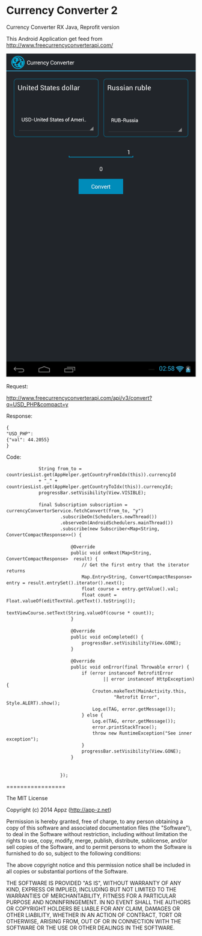 Currency Converter 2
=================

Currency Converter RX Java, Reprofit version

This Android Application get feed from http://www.freecurrencyconverterapi.com/

![](https://github.com/app-z/CurrencyConverter2/blob/master/images/device-2014-12-21-030019.png)

Request:

http://www.freecurrencyconverterapi.com/api/v3/convert?q=USD_PHP&compact=y

Response:
```
{
"USD_PHP": 
{"val": 44.2055}
}
```
Code:
```
			String from_to = countriesList.get(AppHelper.getCountryFromIdx(this)).currencyId
			+ "_" + countriesList.get(AppHelper.getCountryToIdx(this)).currencyId;
			progressBar.setVisibility(View.VISIBLE);

            final Subscription subscription = currencyConvertorService.fetchConvert(from_to, "y")
                    .subscribeOn(Schedulers.newThread())
                    .observeOn(AndroidSchedulers.mainThread())
                    .subscribe(new Subscriber<Map<String, ConvertCompactResponse>>() {

                        @Override
                        public void onNext(Map<String, ConvertCompactResponse>  result) {
                            // Get the first entry that the iterator returns
                            Map.Entry<String, ConvertCompactResponse> entry = result.entrySet().iterator().next();
                            float course = entry.getValue().val;
                            float count = Float.valueOf(editTextVal.getText().toString());
                            textViewCourse.setText(String.valueOf(course * count));
                        }

                        @Override
                        public void onCompleted() {
                            progressBar.setVisibility(View.GONE);
                        }

                        @Override
                        public void onError(final Throwable error) {
                            if (error instanceof RetrofitError
                                    || error instanceof HttpException) {
                                Crouton.makeText(MainActivity.this,
                                        "Retrofit Error", Style.ALERT).show();
                                Log.e(TAG, error.getMessage());
                            } else {
                                Log.e(TAG, error.getMessage());
                                error.printStackTrace();
                                throw new RuntimeException("See inner exception");
                            }
                            progressBar.setVisibility(View.GONE);
                        }


                    });

```
=================

The MIT License

Copyright (c) 2014 Appz (http://app-z.net)

Permission is hereby granted, free of charge, to any person obtaining a copy of this software and associated documentation files (the "Software"), to deal in the Software without restriction, including without limitation the rights to use, copy, modify, merge, publish, distribute, sublicense, and/or sell copies of the Software, and to permit persons to whom the Software is furnished to do so, subject to the following conditions:

The above copyright notice and this permission notice shall be included in all copies or substantial portions of the Software.

THE SOFTWARE IS PROVIDED "AS IS", WITHOUT WARRANTY OF ANY KIND, EXPRESS OR IMPLIED, INCLUDING BUT NOT LIMITED TO THE WARRANTIES OF MERCHANTABILITY, FITNESS FOR A PARTICULAR PURPOSE AND NONINFRINGEMENT. IN NO EVENT SHALL THE AUTHORS OR COPYRIGHT HOLDERS BE LIABLE FOR ANY CLAIM, DAMAGES OR OTHER LIABILITY, WHETHER IN AN ACTION OF CONTRACT, TORT OR OTHERWISE, ARISING FROM, OUT OF OR IN CONNECTION WITH THE SOFTWARE OR THE USE OR OTHER DEALINGS IN THE SOFTWARE.
